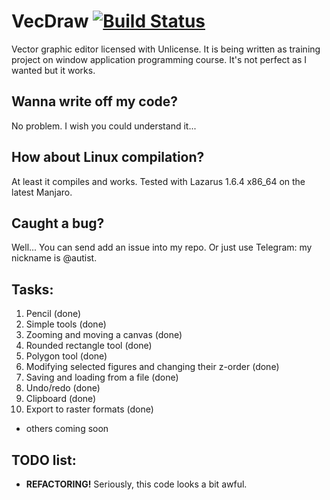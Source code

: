 # VecDraw [![Build Status](https://travis-ci.org/t1meshift/VecDraw.svg?branch=master)](https://travis-ci.org/t1meshift/VecDraw)
Vector graphic editor licensed with Unlicense. It is being written as training project on window application programming course. It's not perfect as I wanted but it works.

## Wanna write off my code?
No problem. I wish you could understand it...

## How about Linux compilation?
At least it compiles and works. Tested with Lazarus 1.6.4 x86_64 on the latest Manjaro.

## Caught a bug?
Well... You can send add an issue into my repo.
Or just use Telegram: my nickname is \@autist.

## Tasks:
1. Pencil (done)
2. Simple tools (done)
3. Zooming and moving a canvas (done)
4. Rounded rectangle tool (done)
5. Polygon tool (done)
6. Modifying selected figures and changing their z-order (done)
7. Saving and loading from a file (done)
8. Undo/redo (done)
9. Clipboard (done)
10. Export to raster formats (done)
- others coming soon 

## TODO list:
- **REFACTORING!** Seriously, this code looks a bit awful.

